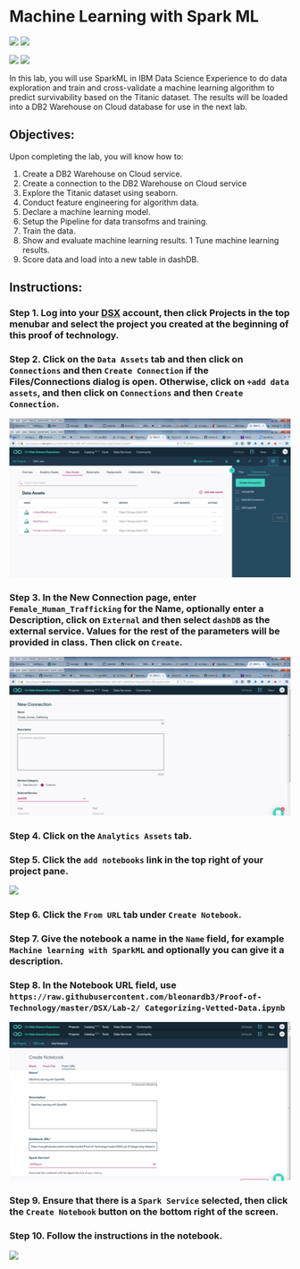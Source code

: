 # Machine Learning with Spark ML

[<img src="https://raw.githubusercontent.com/bleonardb3/Proof-of-Technology/master/DSX/images/DSX.png" height="150"/>](http://datascience.ibm.com/) [<img src="https://raw.githubusercontent.com/bleonardb3/Proof-of-Technology/master/DSX/images/dashdb-logo.png" height="150"/>](https://www.ibm.com/analytics/us/en/technology/cloud-data-services/dashdb/)

[<img src="https://raw.githubusercontent.com/bleonardb3/Proof-of-Technology/master/DSX/images/jupyter.png" height="150"/>](http://jupyter.org/index.html) [<img src="https://raw.githubusercontent.com/bleonardb3/Proof-of-Technology/master/DSX/images/spark.png" height="150"/>](http://spark.apache.org/)

In this lab, you will use SparkML in IBM Data Science Experience to do data exploration and train and cross-validate a machine learning algorithm to predict survivability based on the Titanic dataset. The results will be loaded into a DB2 Warehouse on Cloud database for use in the next lab.  

## Objectives:
Upon completing the lab, you will know how to:


1. Create a DB2 Warehouse on Cloud service.
1. Create a connection to the DB2 Warehouse on Cloud service
1. Explore the Titanic dataset using seaborn.
1. Conduct feature engineering for algorithm data.
1. Declare a machine learning model.
1. Setup the Pipeline for data transofms and training.
1. Train the data.
1. Show and evaluate machine learning results.
1  Tune machine learning results.
1. Score data and load  into a new table in dashDB.

## Instructions:

### Step 1.  Log into your [DSX](http://datascience.ibm.com/) account, then click Projects in the top menubar and select the project you created at the beginning of this proof of technology.

### Step 2. Click on the `Data Assets` tab and then click on `Connections` and then `Create Connection` if the Files/Connections dialog is open. Otherwise, click on `+add data assets`, and then click on `Connections` and then `Create Connection`. 
<img src="https://raw.githubusercontent.com/bleonardb3/Proof-of-Technology/master/DSX/Lab-2/Images/Add Data Assets.png"/>

### Step 3. In the New Connection page, enter `Female_Human_Trafficking` for the Name, optionally enter a Description, click on `External` and then select `dashDB` as the external service. Values for the rest of the parameters will be provided in class. Then click on `Create`. 
<img src="https://raw.githubusercontent.com/bleonardb3/Proof-of-Technology/master/DSX/Lab-2/Images/Create New Connection.png"/>

### Step 4. Click on the `Analytics Assets` tab.

### Step 5.  Click the `add notebooks` link in the top right of your project pane.
<img src="https://raw.githubusercontent.com/bleonardb3/Proof-of-Technology/master/DSX/images/lab2-addnotebook.png" height="150"/>

### Step 6.  Click the `From URL` tab under `Create Notebook`.

### Step 7.  Give the notebook a name in the `Name` field, for example `Machine learning with SparkML` and optionally you can give it a description.

### Step 8.  In the Notebook URL field, use `https://raw.githubusercontent.com/bleonardb3/Proof-of-Technology/master/DSX/Lab-2/ Categorizing-Vetted-Data.ipynb`

<img src="https://raw.githubusercontent.com/bleonardb3/Proof-of-Technology/master/DSX/images/lab2-git.png"/>

### Step 9.  Ensure that there is a `Spark Service` selected, then click the `Create Notebook` button on the bottom right of the screen.

### Step 10.  Follow the instructions in the notebook.

<img src="https://raw.githubusercontent.com/bleonardb3/Proof-of-Technology/master/DSX/images/lab2-notebook.png"/>
